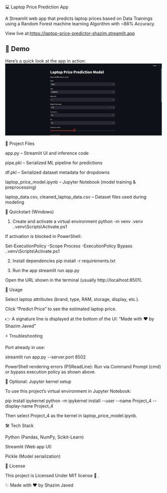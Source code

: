 💻 Laptop Price Prediction App

A Streamlit web app that predicts laptop prices based on Data Trainings using a Random Forest machine learning Algorithm with ~88% Accuracy.

View live at:https://laptop-price-predictor-shazim.streamlit.app

## 📸 Demo
Here’s a quick look at the app in action:
![Laptop Price Prediction Demo](static/images/pic.png)

📂 Project Files

app.py – Streamlit UI and inference code

pipe.pkl – Serialized ML pipeline for predictions

df.pkl – Serialized dataset metadata for dropdowns

laptop_price_model.ipynb – Jupyter Notebook (model training & preprocessing)

laptop_data.csv, cleaned_laptop_data.csv – Dataset files used during modeling

🚀 Quickstart (Windows)
1. Create and activate a virtual environment
python -m venv .venv
.\.venv\Scripts\Activate.ps1


If activation is blocked in PowerShell:

Set-ExecutionPolicy -Scope Process -ExecutionPolicy Bypass
.\.venv\Scripts\Activate.ps1

2. Install dependencies
pip install -r requirements.txt

3. Run the app
streamlit run app.py


Open the URL shown in the terminal (usually http://localhost:8501).

🎯 Usage

Select laptop attributes (brand, type, RAM, storage, display, etc.).

Click “Predict Price” to see the estimated laptop price.

👉 A signature line is displayed at the bottom of the UI:
“Made with ♥ by Shazim Javed”

⚡ Troubleshooting

Port already in use:

streamlit run app.py --server.port 8502


PowerShell rendering errors (PSReadLine):
Run via Command Prompt (cmd) or bypass execution policy as shown above.

📓 Optional: Jupyter kernel setup

To use this project’s virtual environment in Jupyter Notebook:

pip install ipykernel
python -m ipykernel install --user --name Project_4 --display-name Project_4


Then select Project_4 as the kernel in laptop_price_model.ipynb.

🛠️ Tech Stack

Python (Pandas, NumPy, Scikit-Learn)

Streamlit (Web app UI)

Pickle (Model serialization)

📜 License

This project is Licensed Under MIT license 🪪
.

✨ Made with ♥ by Shazim Javed
